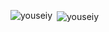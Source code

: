 
<p><img align="left" src="https://github-readme-stats.vercel.app/api/top-langs?username=youseiy&show_icons=true&locale=en&layout=compact" alt="youseiy" /></p>

<p>&nbsp;<img align="center" src="https://github-readme-stats.vercel.app/api?username=youseiy&show_icons=true&locale=en" alt="youseiy" /></p>
